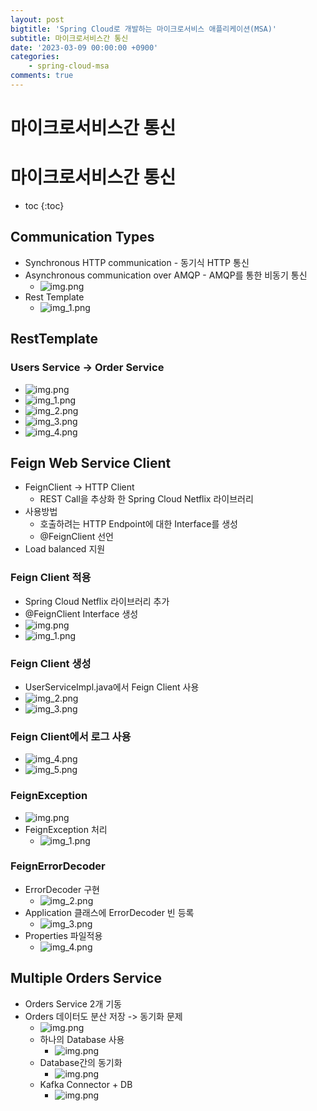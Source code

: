 ```yaml
---
layout: post
bigtitle: 'Spring Cloud로 개발하는 마이크로서비스 애플리케이션(MSA)'
subtitle: 마이크로서비스간 통신
date: '2023-03-09 00:00:00 +0900'
categories:
    - spring-cloud-msa
comments: true
---
```


# 마이크로서비스간 통신

# 마이크로서비스간 통신
* toc
{:toc}

## Communication Types
+ Synchronous HTTP communication - 동기식 HTTP 통신
+ Asynchronous communication over AMQP - AMQP를 통한 비동기 통신
  + ![img.png](../../../../assets/img/spring-cloud-msa/Communication-Between-Microservices.png)
+ Rest Template
  + ![img_1.png](../../../../assets/img/spring-cloud-msa/Communication-Between-Microservices2.png)

## RestTemplate

### Users Service -> Order Service
+ ![img.png](../../../../assets/img/spring-cloud-msa/Communication-Between-Microservices3.png)
+ ![img_1.png](../../../../assets/img/spring-cloud-msa/Communication-Between-Microservices4.png)
+ ![img_2.png](../../../../assets/img/spring-cloud-msa/Communication-Between-Microservices5.png)
+ ![img_3.png](../../../../assets/img/spring-cloud-msa/Communication-Between-Microservices6.png)
+ ![img_4.png](../../../../assets/img/spring-cloud-msa/Communication-Between-Microservices7.png)

## Feign Web Service Client
+ FeignClient -> HTTP Client
  + REST Call을 추상화 한 Spring Cloud Netflix 라이브러리
+ 사용방법
  + 호출하려는 HTTP Endpoint에 대한 Interface를 생성
  + @FeignClient 선언
+ Load balanced 지원

### Feign Client 적용
+ Spring Cloud Netflix 라이브러리 추가
+ @FeignClient Interface 생성
+ ![img.png](../../../../assets/img/spring-cloud-msa/Communication-Between-Microservices8.png)
+ ![img_1.png](../../../../assets/img/spring-cloud-msa/Communication-Between-Microservices9.png)

### Feign Client 생성
+ UserServiceImpl.java에서 Feign Client 사용
+ ![img_2.png](../../../../assets/img/spring-cloud-msa/Communication-Between-Microservices10.png)
+ ![img_3.png](../../../../assets/img/spring-cloud-msa/Communication-Between-Microservices11.png)

### Feign Client에서 로그 사용
+ ![img_4.png](../../../../assets/img/spring-cloud-msa/Communication-Between-Microservices12.png)
+ ![img_5.png](../../../../assets/img/spring-cloud-msa/Communication-Between-Microservices13.png)

### FeignException
+ ![img.png](../../../../assets/img/spring-cloud-msa/Communication-Between-Microservices14.png)
+ FeignException 처리
  + ![img_1.png](../../../../assets/img/spring-cloud-msa/Communication-Between-Microservices15.png)

### FeignErrorDecoder 
+ ErrorDecoder 구현
  + ![img_2.png](../../../../assets/img/spring-cloud-msa/Communication-Between-Microservices17.png)
+ Application 클래스에 ErrorDecoder 빈 등록
  + ![img_3.png](../../../../assets/img/spring-cloud-msa/Communication-Between-Microservices18.png)
+ Properties 파일적용
  + ![img_4.png](../../../../assets/img/spring-cloud-msa/Communication-Between-Microservices19.png)

## Multiple Orders Service
+ Orders Service 2개 기동
+ Orders 데이터도 분산 저장 -> 동기화 문제
  + ![img.png](../../../../assets/img/spring-cloud-msa/Communication-Between-Microservices20.png)
  + 하나의 Database 사용
    + ![img.png](../../../../assets/img/spring-cloud-msa/Communication-Between-Microservices21.png)
  + Database간의 동기화
    + ![img.png](../../../../assets/img/spring-cloud-msa/Communication-Between-Microservices22.png)
  + Kafka Connector + DB
    + ![img.png](../../../../assets/img/spring-cloud-msa/Communication-Between-Microservices23.png)

